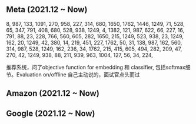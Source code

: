 ## Meta (2021.12 ~ Now)
8, 987, 133, 1091, 270, 958, 227, 314, 680, 1650, 1762, 1446, 1249, 71, 528, 65, 347, 791, 408, 680, 528, 938, 1249, 4, 1382, 121, 987, 622, 66, 227, 16, 791, 88, 23, 228, 766, 560, 605, 282, 1650, 215, 1249, 523, 938, 23, 1249, 162, 20, 1249, 42, 380, 14, 219, 451, 227, 1762, 50, 31, 138, 987, 162, 560, 314, 987, 528, 1249, 162, 236, 34, 1762, 215, 415, 605, 494, 282, 209, 47, 270, 42, 1249, 938, 88, 211, 939, 963, 1004, 127, 56, 34, 224, 


推荐系统，问了objective function for embedding 和 classifier, 包括softmax细节。Evaluation on/offline 自己主动说的，面试官点头而过


## Amazon (2021.12 ~ Now)



## Google (2021.12 ~ Now)
